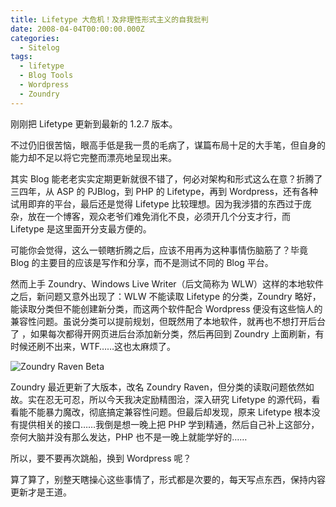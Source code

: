 ```yaml
---
title: Lifetype 大危机！及非理性形式主义的自我批判
date: 2008-04-04T00:00:00.000Z
categories:
  - Sitelog
tags:
  - lifetype
  - Blog Tools
  - Wordpress
  - Zoundry
---
```


刚刚把 Lifetype 更新到最新的 1.2.7 版本。

不过仍旧很苦恼，眼高手低是我一贯的毛病了，谋篇布局十足的大手笔，但自身的能力却不足以将它完整而漂亮地呈现出来。

其实 Blog 能老老实实定期更新就很不错了，何必对架构和形式这么在意？折腾了三四年，从 ASP 的 PJBlog，到 PHP 的 Lifetype，再到 Wordpress，还有各种试用即弃的平台，最后还是觉得 Lifetype 比较理想。因为我涉猎的东西过于庞杂，放在一个博客，观众老爷们难免消化不良，必须开几个分支才行，而 Lifetype 是这里面开分支最方便的。

可能你会觉得，这么一顿瞎折腾之后，应该不用再为这种事情伤脑筋了？毕竟 Blog 的主要目的应该是写作和分享，而不是测试不同的 Blog 平台。

然而上手 Zoundry、Windows Live Writer（后文简称为 WLW）这样的本地软件之后，新问题又意外出现了：WLW 不能读取 Lifetype 的分类，Zoundry 略好，能读取分类但不能创建新分类，而这两个软件配合 Wordpress 便没有这些恼人的兼容性问题。虽说分类可以提前规划，但既然用了本地软件，就再也不想打开后台了 ，如果每次都得开网页进后台添加新分类，然后再回到 Zoundry 上面刷新，有时候还刷不出来，WTF……这也太麻烦了。

![Zoundry Raven Beta](https://media.kaerozhi.com/2025/06/f10582dd436b63e95f90662cf20269c9.webp)

Zoundry 最近更新了大版本，改名 Zoundry Raven，但分类的读取问题依然如故。实在忍无可忍，所以今天我决定励精图治，深入研究 Lifetype 的源代码，看看能不能暴力魔改，彻底搞定兼容性问题。但最后却发现，原来 Lifetype 根本没有提供相关的接口……我倒是想一晚上把 PHP 学到精通，然后自己补上这部分，奈何大脑并没有那么发达，PHP 也不是一晚上就能学好的……

所以，要不要再次跳船，换到 Wordpress 呢？

算了算了，别整天瞎操心这些事情了，形式都是次要的，每天写点东西，保持内容更新才是王道。
